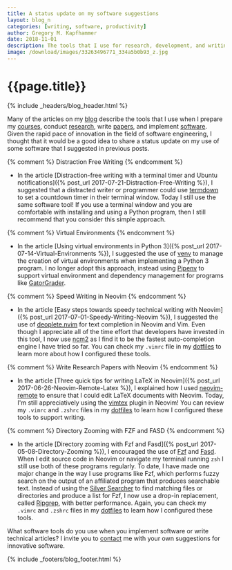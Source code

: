 ```yaml
---
title: A status update on my software suggestions
layout: blog_n
categories: [writing, software, productivity]
author: Gregory M. Kapfhammer
date: 2018-11-01
description: The tools that I use for research, development, and writing have changed a lot! Here are some updates on my software suggestions.
image: /download/images/33263496771_334a5b0b93_z.jpg
---
```


# {{page.title}}
{% include _headers/blog_header.html %}

Many of the articles on my [blog]({{site.baseurl}}blog/) describe the tools
that I use when I prepare my [courses]({{site.baseurl}}teaching/), conduct
[research]({{site.baseurl}}research/), write
[papers]({{site.baseurl}}research/papers/), and implement
[software]({{site.baseurl}}software/). Given the rapid pace of innovation in the
field of software engineering, I thought that it would be a good idea to share a
status update on my use of some software that I suggested in previous posts.

{% comment %} Distraction Free Writing {% endcomment %}

- In the article [Distraction-free writing with a terminal timer and Ubuntu
notifications]({% post_url 2017-07-21-Distraction-Free-Writing %}), I suggested
that a distracted writer or programmer could use
[termdown](https://github.com/trehn/termdown) to set a countdown timer in their
terminal window. Today I still use the same software tool! If you use a terminal
window and you are comfortable with installing and using a Python program, then
I still recommend that you consider this simple approach.

{% comment %} Virtual Environments {% endcomment %}

- In the article [Using virtual environments in Python 3]({% post_url
2017-07-14-Virtual-Environments %}), I suggested the use of
[venv](https://docs.python.org/3/library/venv.html) to manage the creation of
virtual environments when implementing a Python 3 program. I no longer adopt
this approach, instead using [Pipenv](https://github.com/pypa/pipenv) to support
virtual environment and dependency management for programs like
[GatorGrader](https://github.com/GatorEducator/gatorgrader).

{% comment %} Speed Writing in Neovim {% endcomment %}

- In the article [Easy steps towards speedy technical writing with Neovim]({%
post_url 2017-07-01-Speedy-Writing-Neovim %}), I suggested the use of
[deoplete.nvim](https://github.com/Shougo/deoplete.nvim) for text completion in
Neovim and Vim. Even though I appreciate all of the time effort that developers
have invested in this tool, I now use [ncm2](https://github.com/ncm2/ncm2) as I
find it to be the fastest auto-completion engine I have tried so far. You can
check my `.vimrc` file in my [dotfiles](https://github.com/gkapfham/dotfiles) to
learn more about how I configured these tools.

{% comment %} Write Research Papers with Neovim {% endcomment %}

- In the article [Three quick tips for writing LaTeX in Neovim]({% post_url
2017-06-26-Neovim-Remote-Latex %}), I explained how I used
[neovim-remote](https://github.com/mhinz/neovim-remote) to ensure that I could
edit LaTeX documents with Neovim. Today, I'm still appreciatively using the
[vimtex](https://github.com/lervag/vimtex) plugin in Neovim! You can review my
`.vimrc` and `.zshrc` files in my
[dotfiles](https://github.com/gkapfham/dotfiles) to learn how I configured these
tools to support writing.

{% comment %} Directory Zooming with FZF and FASD {% endcomment %}

- In the article [Directory zooming with Fzf and Fasd]({% post_url
2017-05-08-Directory-Zooming %}), I encouraged the use of
[Fzf](https://github.com/junegunn/fzf) and [Fasd](https://github.com/clvv/fasd).
When I edit source code in Neovim or navigate my terminal running `zsh` I still
use both of these programs regularly. To date, I have made one major change in
the way I use programs like Fzf, which performs fuzzy search on the output of an
affiliated program that produces searchable text. Instead of using the [Silver
Searcher](http://www.url.com) to find matching files or directories and produce
a list for Fzf, I now use a drop-in replacement, called
[Ripgrep](https://github.com/BurntSushi/ripgrep), with better performance.
Again, you can check my `.vimrc` and `.zshrc` files in my
[dotfiles](https://github.com/gkapfham/dotfiles) to learn how I configured these
tools.

What software tools do you use when you implement software or write technical
articles? I invite you to [contact]({{site.baseurl}}contact/) me with your own
suggestions for innovative software.

{% include _footers/blog_footer.html %}
